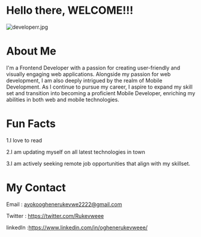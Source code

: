 ﻿# Hello there, WELCOME!!!
  ![developerr.jpg](https://github.com/RuRuuuu/space-tourism/assets/110995961/66157a89-9f16-4064-926c-44ac468decbb)

# About Me

I'm a Frontend Developer with a passion for creating user-friendly and visually engaging web applications. Alongside my passion for web development, I am also deeply intrigued by the realm of Mobile Development. As I continue to pursue my career, I aspire to expand my skill set and transition into becoming a proficient Mobile Developer, enriching my abilities in both web and mobile technologies.

# Fun Facts

1.I love to read

2.I am updating myself on all latest technologies in town

3.I am actively seeking remote job opportunities that align with my skillset.

# My Contact

Email : ayokooghenerukevwe2222@gmail.com

Twitter : https://twitter.com/Rukevweee

linkedIn :https://www.linkedin.com/in/oghenerukevweee/
